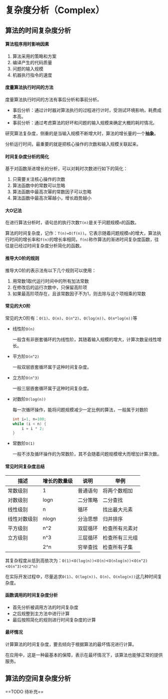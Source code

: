 # 复杂度分析（Complex）





## 算法的时间复杂度分析



#### 算法程序用时影响因素

1. 算法采用的策略和方案
2. 编译产生的代码质量
3. 问题的输入规模
4. 机器执行指令的速度



#### 度量算法执行时间的方法

度量算法执行时间的方法有事后分析和事前分析。

- 事后分析：通过计时器对算法执行的过程进行计时，受测试环境影响，耗费成本高。
- 事前分析：通过考虑算法的好坏和问题的输入规模来确定大概的耗时情况。



研究算法复杂度，侧重的是当输入规模不断增大时，算法的增长量的一个**抽象**。

分析运行时间，最重要的就是把核心操作的次数和输入规模关联起来。



#### 时间复杂度分析的简化

基于对函数渐进增长的分析，可以对耗时次数进行如下的简化：

1. 只需要关注核心操作的次数
2. 算法函数中的常数可以忽略
3. 算法函数中最高次幂的常数因子可以忽略
4. 算法函数中最高次幂越小，增长趋势越小



#### 大O记法

在进行算法分析时，语句总的执行次数`T(n)`是关于问题规模`n`的函数。

算法的时间复杂度，记作：`T(n)=O(f(n))`。它表示随着问题规模`n`的增大，算法执行时间的增长率和`f(n)`的增长率相同，`f(n)`称作算法的渐进时间复杂度函数，往往是已经过时间复杂度分析简化的函数。



#### 推导大O阶的规则

推导大O阶的表示法有以下几个规则可以使用：

1. 用常数1取代运行时间中的所有加法常数
2. 在修改后的运行次数中，只保留高阶项
3. 如果最高阶项存在，且该常数因子不为1，则去除与这个项相乘的常数



#### 常见的大O阶

常见的大O阶有：`O(1)`、`O(n)`、`O(n^2)`、`O(log(n))`、`O(n*log(n))`等

- 线性阶`O(n)`

  一般含有非嵌套循环的为线性阶，其随着输入规模的增大，计算次数呈线性增长。

- 平方阶`O(n^2)`

  一般双层嵌套循环属于这种时间复杂度。

- 立方阶`O(n^3)`

  一般三层嵌套循环属于这种时间复杂度。

- 对数阶`O(log(n))`

  每一次循环操作，能将问题规模减少一定比例的算法，一般属于对数阶

  ```java
  int i=1, n=100;
  while (i < n) {
      i = i * 2;
  }
  ```

- 常数阶`O(1)`

  一般不涉及循环操作的为常数阶，其不会随着问题规模增大而增加计算次数。



#### 常见时间复杂度总结

| 描述         | 增长的数量级 | 说明     | 举例           |
| ------------ | ------------ | -------- | -------------- |
| 常数级别     | 1            | 普通语句 | 将两个数相加   |
| 对数级别     | logn         | 二分策略 | 二分查找       |
| 线性级别     | n            | 循环     | 找出最大元素   |
| 线性对数级别 | nlogn        | 分治思想 | 归并排序       |
| 平方级别     | n^2          | 双层循环 | 检查所有元素对 |
| 立方级别     | n^3          | 三层循环 | 检查所有三元组 |
|              | 2^n          | 穷举查找 | 检查所有子集   |

其复杂程度从低到高依次为：`O(1)`<`O(log(n))`<`O(n)`<`O(nlog(n))`<`O(n^2)`<`O(n^3)`<`O(2^n)`

在实际开发过程中，尽量追求`O(1)`、`O(log(n))`、`O(n)`、`O(nlog(n))`这几种时间复杂度。



#### 函数调用的时间复杂度分析

- 首先分析被调用方法的时间复杂度
- 之后规整到主方法中进行计算
- 最后按照简化的规则进行时间复杂度的计算



#### 最坏情况

计算算法的时间复杂度，要去倾向于根据算法的最坏情况进行计算。

在应用中，这是一种最基本的保障，表示在最坏情况下，该算法也能够正常的提供服务。





## 算法的空间复杂度分析



==TODO 待补充==

